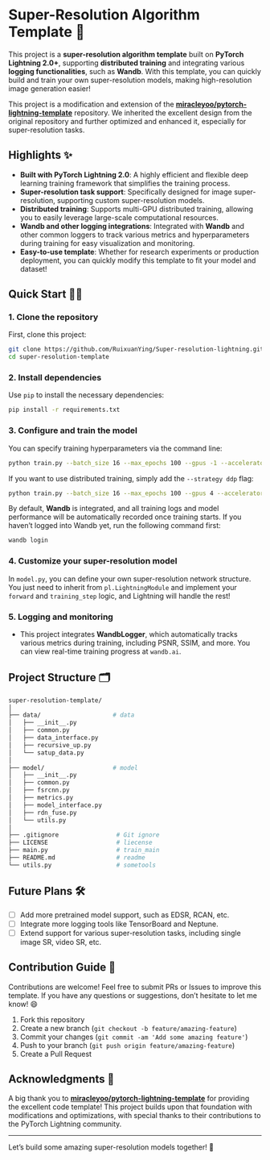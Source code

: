 # Super-Resolution Algorithm Template 🚀

This project is a **super-resolution algorithm template** built on **PyTorch Lightning 2.0+**, supporting **distributed training** and integrating various **logging functionalities**, such as **Wandb**. With this template, you can quickly build and train your own super-resolution models, making high-resolution image generation easier!

This project is a modification and extension of the [**miracleyoo/pytorch-lightning-template**](https://github.com/miracleyoo/pytorch-lightning-template) repository. We inherited the excellent design from the original repository and further optimized and enhanced it, especially for super-resolution tasks.

## Highlights ✨

- **Built with PyTorch Lightning 2.0**: A highly efficient and flexible deep learning training framework that simplifies the training process.
- **Super-resolution task support**: Specifically designed for image super-resolution, supporting custom super-resolution models.
- **Distributed training**: Supports multi-GPU distributed training, allowing you to easily leverage large-scale computational resources.
- **Wandb and other logging integrations**: Integrated with **Wandb** and other common loggers to track various metrics and hyperparameters during training for easy visualization and monitoring.
- **Easy-to-use template**: Whether for research experiments or production deployment, you can quickly modify this template to fit your model and dataset!

## Quick Start 🏃‍♂️

### 1. Clone the repository

First, clone this project:

```bash
git clone https://github.com/RuixuanYing/Super-resolution-lightning.git
cd super-resolution-template
```

### 2. Install dependencies

Use `pip` to install the necessary dependencies:

```bash
pip install -r requirements.txt
```

### 3. Configure and train the model

You can specify training hyperparameters via the command line:

```bash
python train.py --batch_size 16 --max_epochs 100 --gpus -1 --accelerator gpu
```

If you want to use distributed training, simply add the `--strategy ddp` flag:

```bash
python train.py --batch_size 16 --max_epochs 100 --gpus 4 --accelerator gpu --strategy ddp
```

By default, **Wandb** is integrated, and all training logs and model performance will be automatically recorded once training starts. If you haven’t logged into Wandb yet, run the following command first:

```bash
wandb login
```

### 4. Customize your super-resolution model

In `model.py`, you can define your own super-resolution network structure. You just need to inherit from `pl.LightningModule` and implement your `forward` and `training_step` logic, and Lightning will handle the rest!

### 5. Logging and monitoring

- This project integrates **WandbLogger**, which automatically tracks various metrics during training, including PSNR, SSIM, and more. You can view real-time training progress at `wandb.ai`.

## Project Structure 🗂️

```bash
super-resolution-template/
│
├── data/                    # data
│   ├── __init__.py
│   ├── common.py
│   ├── data_interface.py
│   ├── recursive_up.py
│   └── satup_data.py
│
├── model/                   # model
│   ├── __init__.py
│   ├── common.py
│   ├── fsrcnn.py
│   ├── metrics.py
│   ├── model_interface.py
│   ├── rdn_fuse.py
│   └── utils.py
│
├── .gitignore                # Git ignore
├── LICENSE                   # liecense
├── main.py                   # train_main
├── README.md                 # readme
└── utils.py                  # sometools
```

## Future Plans 🛠️

- [ ] Add more pretrained model support, such as EDSR, RCAN, etc.
- [ ] Integrate more logging tools like TensorBoard and Neptune.
- [ ] Extend support for various super-resolution tasks, including single image SR, video SR, etc.

## Contribution Guide 🤝

Contributions are welcome! Feel free to submit PRs or Issues to improve this template. If you have any questions or suggestions, don’t hesitate to let me know! 😄

1. Fork this repository
2. Create a new branch (`git checkout -b feature/amazing-feature`)
3. Commit your changes (`git commit -am 'Add some amazing feature'`)
4. Push to your branch (`git push origin feature/amazing-feature`)
5. Create a Pull Request

## Acknowledgments 🙌

A big thank you to [**miracleyoo/pytorch-lightning-template**](https://github.com/miracleyoo/pytorch-lightning-template) for providing the excellent code template! This project builds upon that foundation with modifications and optimizations, with special thanks to their contributions to the PyTorch Lightning community.

---

Let’s build some amazing super-resolution models together! 🎉

